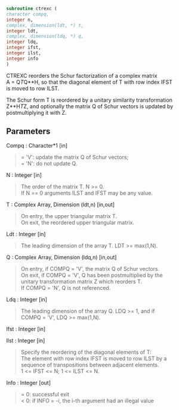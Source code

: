 ```fortran  
subroutine ctrexc (  
character compq,  
integer n,  
complex, dimension(ldt, *) t,  
integer ldt,  
complex, dimension(ldq, *) q,  
integer ldq,  
integer ifst,  
integer ilst,  
integer info  
)  
```  
  
CTREXC reorders the Schur factorization of a complex matrix  
A = Q*T*Q**H, so that the diagonal element of T with row index IFST  
is moved to row ILST.  
  
The Schur form T is reordered by a unitary similarity transformation  
Z**H*T*Z, and optionally the matrix Q of Schur vectors is updated by  
postmultiplying it with Z.  
  
## Parameters  
Compq : Character*1 [in]  
> = 'V':  update the matrix Q of Schur vectors;  
> = 'N':  do not update Q.  
  
N : Integer [in]  
> The order of the matrix T. N >= 0.  
> If N == 0 arguments ILST and IFST may be any value.  
  
T : Complex Array, Dimension (ldt,n) [in,out]  
> On entry, the upper triangular matrix T.  
> On exit, the reordered upper triangular matrix.  
  
Ldt : Integer [in]  
> The leading dimension of the array T. LDT >= max(1,N).  
  
Q : Complex Array, Dimension (ldq,n) [in,out]  
> On entry, if COMPQ = 'V', the matrix Q of Schur vectors.  
> On exit, if COMPQ = 'V', Q has been postmultiplied by the  
> unitary transformation matrix Z which reorders T.  
> If COMPQ = 'N', Q is not referenced.  
  
Ldq : Integer [in]  
> The leading dimension of the array Q.  LDQ >= 1, and if  
> COMPQ = 'V', LDQ >= max(1,N).  
  
Ifst : Integer [in]  
  
Ilst : Integer [in]  
> Specify the reordering of the diagonal elements of T:  
> The element with row index IFST is moved to row ILST by a  
> sequence of transpositions between adjacent elements.  
> 1 <= IFST <= N; 1 <= ILST <= N.  
  
Info : Integer [out]  
> = 0:  successful exit  
> < 0:  if INFO = -i, the i-th argument had an illegal value  
  
